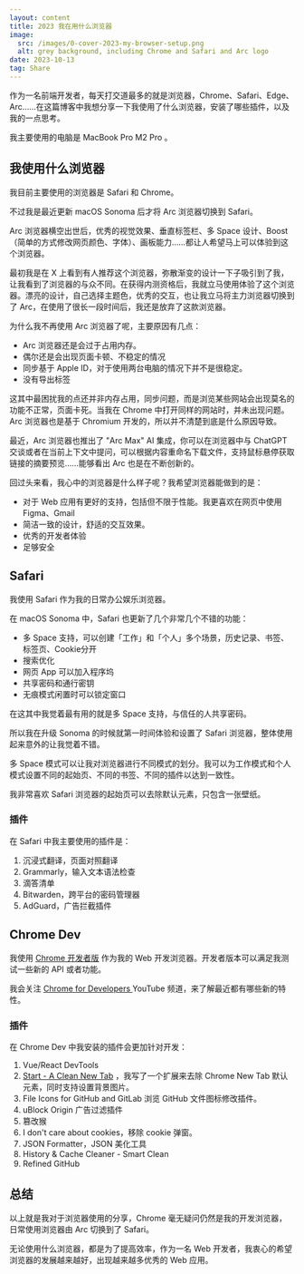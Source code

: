 ```yaml
---
layout: content
title: 2023 我在用什么浏览器
image:
  src: /images/0-cover-2023-my-browser-setup.png
  alt: grey background, including Chrome and Safari and Arc logo
date: 2023-10-13
tag: Share
---
```


作为一名前端开发者，每天打交道最多的就是浏览器，Chrome、Safari、Edge、Arc……在这篇博客中我想分享一下我使用了什么浏览器，安装了哪些插件，以及我的一点思考。

我主要使用的电脑是 MacBook Pro M2 Pro 。

## 我使用什么浏览器

我目前主要使用的浏览器是 Safari 和 Chrome。

不过我是最近更新 macOS Sonoma 后才将 Arc 浏览器切换到 Safari。

Arc 浏览器横空出世后，优秀的视觉效果、垂直标签栏、多 Space 设计、Boost（简单的方式修改网页颜色、字体）、画板能力……都让人希望马上可以体验到这个浏览器。

最初我是在 X 上看到有人推荐这个浏览器，弥散渐变的设计一下子吸引到了我，让我看到了浏览器的与众不同。在获得内测资格后，我就立马使用体验了这个浏览器。漂亮的设计，自己选择主题色，优秀的交互，也让我立马将主力浏览器切换到了 Arc，在使用了很长一段时间后，我还是放弃了这款浏览器。

为什么我不再使用 Arc 浏览器了呢，主要原因有几点：

- Arc 浏览器还是会过于占用内存。
- 偶尔还是会出现页面卡顿、不稳定的情况
- 同步基于 Apple ID，对于使用两台电脑的情况下并不是很稳定。
- 没有导出标签

这其中最困扰我的点还并非内存占用，同步问题，而是浏览某些网站会出现莫名的功能不正常，页面卡死。当我在 Chrome 中打开同样的网站时，并未出现问题。Arc 浏览器也是基于 Chromium 开发的，所以并不清楚到底是什么原因导致。

最近，Arc 浏览器也推出了 "Arc Max" AI 集成，你可以在浏览器中与 ChatGPT 交谈或者在当前上下文中提问，可以根据内容重命名下载文件，支持鼠标悬停获取链接的摘要预览……能够看出 Arc 也是在不断创新的。

回过头来看，我心中的浏览器是什么样子呢？我希望浏览器能做到的是：

- 对于 Web 应用有更好的支持，包括但不限于性能。我更喜欢在网页中使用 Figma、Gmail 
- 简洁一致的设计，舒适的交互效果。
- 优秀的开发者体验
- 足够安全

## Safari

我使用 Safari 作为我的日常办公娱乐浏览器。

在 macOS Sonoma 中，Safari 也更新了几个非常几个不错的功能：

- 多 Space 支持，可以创建「工作」和「个人」多个场景，历史记录、书签、标签页、Cookie分开
- 搜索优化
- 网页 App 可以加入程序坞
- 共享密码和通行密钥
- 无痕模式闲置时可以锁定窗口

在这其中我觉着最有用的就是多 Space 支持，与信任的人共享密码。

所以我在升级 Sonoma 的时候就第一时间体验和设置了 Safari 浏览器，整体使用起来意外的让我觉着不错。

多 Space 模式可以让我对浏览器进行不同模式的划分。我可以为工作模式和个人模式设置不同的起始页、不同的书签、不同的插件以达到一致性。

我非常喜欢 Safari 浏览器的起始页可以去除默认元素，只包含一张壁纸。

### 插件

在 Safari 中我主要使用的插件是：

1. 沉浸式翻译，页面对照翻译
2. Grammarly，输入文本语法检查
3. 滴答清单
4. Bitwarden，跨平台的密码管理器
5. AdGuard，广告拦截插件

## Chrome Dev

我使用 [Chrome 开发者版](https://www.google.com/intl/chrome/dev/) 作为我的 Web 开发浏览器。开发者版本可以满足我测试一些新的 API 或者功能。

我会关注 [Chrome for Developers ](https://www.youtube.com/@ChromeDevs) YouTube 频道，来了解最近都有哪些新的特性。

### 插件

在 Chrome Dev 中我安装的插件会更加针对开发：

1. Vue/React DevTools 
2. [Start - A Clean New Tab](https://chrome.google.com/webstore/detail/start-a-clean-new-tab/dlofaadadkacecikehaefpgdahbgdmen) ，我写了一个扩展来去除 Chrome New Tab 默认元素，同时支持设置背景图片。
3. File Icons for GitHub and GitLab 浏览 GitHub 文件图标修改插件。
4. uBlock Origin 广告过滤插件
5. 篡改猴
6. I don't care about cookies，移除 cookie 弹窗。
7. JSON Formatter，JSON 美化工具
9. History & Cache Cleaner - Smart Clean 
10. Refined GitHub

## 总结

以上就是我对于浏览器使用的分享，Chrome 毫无疑问仍然是我的开发浏览器，日常使用浏览器由 Arc 切换到了 Safari。

无论使用什么浏览器，都是为了提高效率，作为一名 Web 开发者，我衷心的希望浏览器的发展越来越好，出现越来越多优秀的 Web 应用。








  

